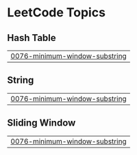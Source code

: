 

<!---LeetCode Topics Start-->
# LeetCode Topics
## Hash Table
|  |
| ------- |
| [0076-minimum-window-substring](https://github.com/deepakpathik/deepakpathik/tree/master/0076-minimum-window-substring) |
## String
|  |
| ------- |
| [0076-minimum-window-substring](https://github.com/deepakpathik/deepakpathik/tree/master/0076-minimum-window-substring) |
## Sliding Window
|  |
| ------- |
| [0076-minimum-window-substring](https://github.com/deepakpathik/deepakpathik/tree/master/0076-minimum-window-substring) |
<!---LeetCode Topics End-->